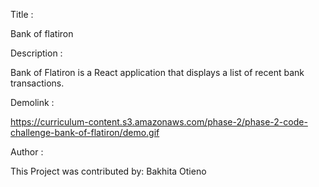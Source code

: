 Title :

Bank of flatiron

Description :

Bank of Flatiron is a React application that displays a list of recent bank transactions.
 

Demolink :

https://curriculum-content.s3.amazonaws.com/phase-2/phase-2-code-challenge-bank-of-flatiron/demo.gif

Author :

This Project was contributed by: Bakhita Otieno

